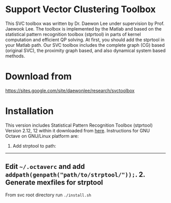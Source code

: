 Support Vector Clustering Toolbox
=======================================
This SVC toolbox was written by Dr. Daewon Lee under supervision by Prof. Jaewook Lee. The toolbox is implemented by the Matlab and based on the statistical pattern recognition toolbox (stprtool) in parts of kernel computation and efficient QP solving. At first, you should add the stprtool in your Matlab path. Our SVC toolbox includes the complete graph (CG) based (original SVC), the proximity graph based, and also dynamical system based methods.

Download from
=============
https://sites.google.com/site/daewonlee/research/svctoolbox

Installation
==============================================================
This version includes Statistical Pattern Recognition Toolbox (stprtool) Version 2.12, 12 within it downloaded from [here](http://cmp.felk.cvut.cz/cmp/software/stprtool/dwstprtool.html). Instructions for GNU Octave on GNU/Linux platform are:

1. Add strptool to path:
-----------------------
Edit `~/.octaverc` and add `addpath(genpath("path/to/strptool/"));`.
2. Generate mexfiles for strptool
---------------------------------
From svc root directory run `./install.sh`

